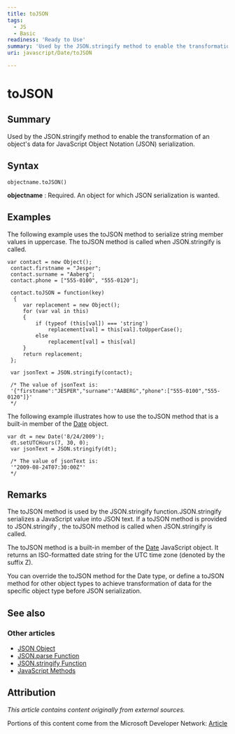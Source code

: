 ```yaml
---
title: toJSON
tags:
  - JS
  - Basic
readiness: 'Ready to Use'
summary: 'Used by the JSON.stringify method to enable the transformation of an object''s data for JavaScript Object Notation (JSON) serialization.'
uri: javascript/Date/toJSON

---
```

# toJSON

## Summary

Used by the JSON.stringify method to enable the transformation of an object's data for JavaScript Object Notation (JSON) serialization.

## Syntax

    objectname.toJSON()

**objectname**
:   Required. An object for which JSON serialization is wanted.

## Examples

The following example uses the toJSON method to serialize string member values in uppercase. The toJSON method is called when JSON.stringify is called.

``` {.js}
var contact = new Object();
 contact.firstname = "Jesper";
 contact.surname = "Aaberg";
 contact.phone = ["555-0100", "555-0120"];

 contact.toJSON = function(key)
  {
     var replacement = new Object();
     for (var val in this)
     {
         if (typeof (this[val]) === 'string')
             replacement[val] = this[val].toUpperCase();
         else
             replacement[val] = this[val]
     }
     return replacement;
 };

 var jsonText = JSON.stringify(contact);

 /* The value of jsonText is:
 '{"firstname":"JESPER","surname":"AABERG","phone":["555-0100","555-0120"]}'
 */
```

The following example illustrates how to use the toJSON method that is a built-in member of the [Date](/javascript/Date) object.

``` {.js}
var dt = new Date('8/24/2009');
 dt.setUTCHours(7, 30, 0);
 var jsonText = JSON.stringify(dt);

 /* The value of jsonText is:
 '"2009-08-24T07:30:00Z"'
 */
```

## Remarks

The toJSON method is used by the JSON.stringify function.JSON.stringify serializes a JavaScript value into JSON text. If a toJSON method is provided to JSON.stringify , the toJSON method is called when JSON.stringify is called.

The toJSON method is a built-in member of the [Date](/javascript/Date) JavaScript object. It returns an ISO-formatted date string for the UTC time zone (denoted by the suffix Z).

You can override the toJSON method for the Date type, or define a toJSON method for other object types to achieve transformation of data for the specific object type before JSON serialization.

## See also

### Other articles

-   [JSON Object](/javascript/JSON)
-   [JSON.parse Function](/javascript/JSON/parse)
-   [JSON.stringify Function](/javascript/JSON/stringify)
-   [JavaScript Methods](/javascript/methods)

## Attribution

*This article contains content originally from external sources.*

Portions of this content come from the Microsoft Developer Network: [Article](http://msdn.microsoft.com/en-us/library/ie/cc907896(v=vs.94).aspx)

